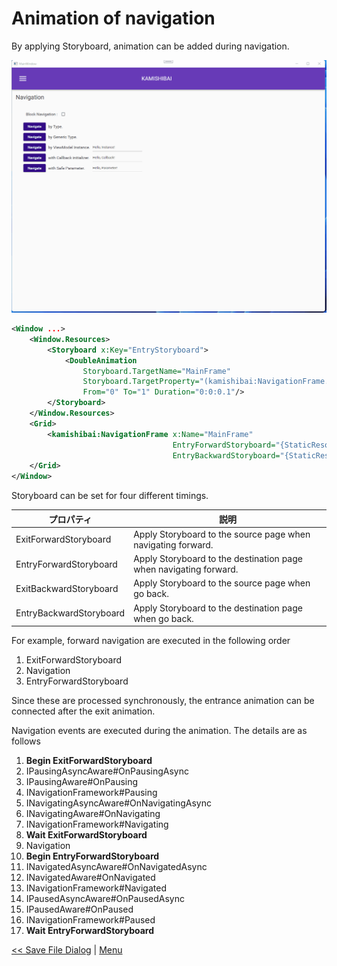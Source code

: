 # Animation of navigation

By applying Storyboard, animation can be added during navigation.

![](/Images/animation.gif)

```xml
<Window ...>
    <Window.Resources>
        <Storyboard x:Key="EntryStoryboard">
            <DoubleAnimation 
                Storyboard.TargetName="MainFrame"
                Storyboard.TargetProperty="(kamishibai:NavigationFrame.Opacity)" 
                From="0" To="1" Duration="0:0:0.1"/>
        </Storyboard>
    </Window.Resources>
    <Grid>
        <kamishibai:NavigationFrame x:Name="MainFrame"
                                    EntryForwardStoryboard="{StaticResource EntryStoryboard}"
                                    EntryBackwardStoryboard="{StaticResource EntryStoryboard}"/>
    </Grid>
</Window>
```

Storyboard can be set for four different timings.

|プロパティ|説明|
|--|--|
|ExitForwardStoryboard|Apply Storyboard to the source page when navigating forward.|
|EntryForwardStoryboard|Apply Storyboard to the destination page when navigating forward.|
|ExitBackwardStoryboard|Apply Storyboard to the source page when go back.|
|EntryBackwardStoryboard|Apply Storyboard to the destination page when go back.|

For example, forward navigation are executed in the following order

1. ExitForwardStoryboard
2. Navigation
3. EntryForwardStoryboard

Since these are processed synchronously, the entrance animation can be connected after the exit animation.

Navigation events are executed during the animation. The details are as follows

1. **Begin ExitForwardStoryboard**
2. IPausingAsyncAware#OnPausingAsync
3. IPausingAware#OnPausing
4. INavigationFramework#Pausing
5. INavigatingAsyncAware#OnNavigatingAsync
6. INavigatingAware#OnNavigating
7. INavigationFramework#Navigating
8. **Wait ExitForwardStoryboard**
9. Navigation
10. **Begin EntryForwardStoryboard**
11. INavigatedAsyncAware#OnNavigatedAsync
12. INavigatedAware#OnNavigated
13. INavigationFramework#Navigated
14. IPausedAsyncAware#OnPausedAsync
15. IPausedAware#OnPaused
16. INavigationFramework#Paused
17. **Wait EntryForwardStoryboard**

[<< Save File Dialog](10-save-file-dialog.md) | [Menu](01-table-of-contents.md)